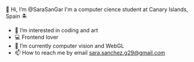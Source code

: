 👋 Hi, I’m @SaraSanGar
I'm a computer cience student at Canary Islands, Spain 🏝

- 👀 I’m interested in coding and art
- 💻 Frontend lover
- 🌱 I’m currently computer vision and WebGL
- 📫 How to reach me by email sara.sanchez.g29@gmail.com
